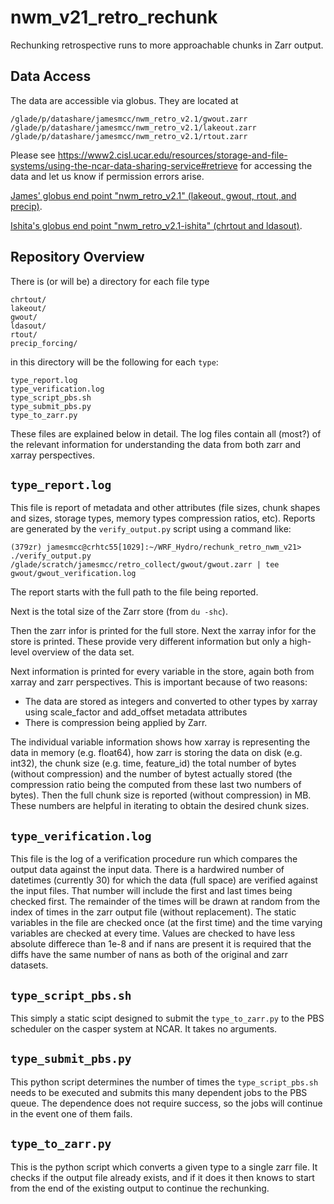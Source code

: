# nwm_v21_retro_rechunk
Rechunking retrospective runs to more approachable chunks in Zarr output.

## Data Access
The data are accessible via globus. They are located at 
```
/glade/p/datashare/jamesmcc/nwm_retro_v2.1/gwout.zarr
/glade/p/datashare/jamesmcc/nwm_retro_v2.1/lakeout.zarr
/glade/p/datashare/jamesmcc/nwm_retro_v2.1/rtout.zarr
```
Please see
https://www2.cisl.ucar.edu/resources/storage-and-file-systems/using-the-ncar-data-sharing-service#retrieve
for accessing the data and let us know if permission errors arise. 

[James' globus end point "nwm_retro_v2.1" (lakeout, gwout, rtout, and precip)](https://app.globus.org/file-manager?origin_id=a70eef1a-a2d3-11eb-92d2-6b08dd67ff48&origin_path=%2F). 

[Ishita's globus end point "nwm_retro_v2.1-ishita" (chrtout and ldasout)](https://app.globus.org/file-manager?origin_id=2e6141ce-1b11-11ec-a477-a50ad076c282&origin_path=%2F). 

## Repository Overview
There is (or will be) a directory for each file type

```
chrtout/
lakeout/
gwout/
ldasout/
rtout/
precip_forcing/
```

in this directory will be the following for each `type`:

```
type_report.log
type_verification.log
type_script_pbs.sh
type_submit_pbs.py
type_to_zarr.py
```

These files are explained below in detail. The log files contain all (most?) of the relevant 
information for understanding the data from both zarr and xarray perspectives.


## `type_report.log`
This file is report of metadata and other attributes (file sizes, chunk shapes and sizes, storage 
types, memory types compression ratios, etc). Reports are generated by the `verify_output.py` 
script using a  command like: 

```
(379zr) jamesmcc@crhtc55[1029]:~/WRF_Hydro/rechunk_retro_nwm_v21> ./verify_output.py /glade/scratch/jamesmcc/retro_collect/gwout/gwout.zarr | tee gwout/gwout_verification.log
```

The report starts with the full path to the file being reported.  

Next is the total size of the Zarr store (from `du -shc`).  

Then the zarr infor is printed for the full store. Next the xarray infor for the store is printed. 
These provide very different information but only a high-level overview of the data set.  

Next information is printed for every variable in the store, again both from xarray and zarr 
perspectives. This is important because of two reasons: 
* The data are stored as integers and converted to other types by xarray using scale\_factor and 
add\_offset metadata attributes
* There is compression being applied by Zarr.

The individual variable information shows how xarray is representing the data in memory (e.g. 
float64), how zarr is storing the data on disk (e.g. int32), the chunk size (e.g. time, feature_id) 
the total number of bytes (without compression) and the number of bytest actually stored (the 
compression ratio being the computed from these last two numbers of bytes). Then the full chunk size
is reported (without compression) in MB. These numbers are helpful in iterating to obtain the desired 
chunk sizes. 


## `type_verification.log`
This file is the log of a verification procedure run which compares the output data against the 
input data. There is a hardwired number of datetimes (currently 30) for which the data (full space) 
are verified against the input files. That number will include the first and last times being checked
first. The remainder of the times will be drawn at random from the index of times in the zarr 
output file (without replacement). The static variables in the file are checked once (at the first 
time) and the time varying variables are checked at every time. Values are checked to have less 
absolute differece than 1e-8 and if nans are present it is required that the diffs have the same
number of nans as both of the original and zarr datasets. 


## `type_script_pbs.sh`
This simply a static scipt designed to submit the `type_to_zarr.py` to the PBS scheduler on the 
casper system at NCAR. It takes no arguments. 


## `type_submit_pbs.py`
This python script determines the number of times the `type_script_pbs.sh` needs to be executed and
submits this many dependent jobs to the PBS queue. The dependence does not require success, so the 
jobs will continue in the event one of them fails.


## `type_to_zarr.py`
This is the python script which converts a given type to a single zarr file. It checks if the output 
file already exists, and if it does it then knows to start from the end of the existing output to 
continue the rechunking. 



